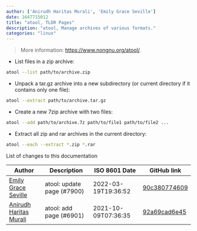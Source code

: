```yaml
---
author: ['Anirudh Haritas Murali', 'Emily Grace Seville']
date: 1647715012
title: "atool, TLDR Pages"
description: "atool, Manage archives of various formats."
categories: "linux"
---
```

> More information: <https://www.nongnu.org/atool/>.

- List files in a zip archive:

```bash
atool --list path/to/archive.zip
```

- Unpack a tar.gz archive into a new subdirectory (or current directory if it contains only one file):

```bash
atool --extract path/to/archive.tar.gz
```

- Create a new 7zip archive with two files:

```bash
atool --add path/to/archive.7z path/to/file1 path/to/file2 ...
```

- Extract all zip and rar archives in the current directory:

```bash
atool --each --extract *.zip *.rar
```
List of changes to this documentation


Author | Description | ISO 8601 Date | GitHub link
------|-----|-----|-----
[Emily Grace Seville](mailto:emilyseville7cf@gmail.com) | atool: update page (#7900) | 2022-03-19T19:36:52 | [90c380774609](https://github.com/tldr-pages/tldr/commit/90c380774609443461275b08ddcd5bf8b31b749a)
[Anirudh Haritas Murali](mailto:49116134+anihm136@users.noreply.github.com) | atool: add page (#6901) | 2021-10-09T07:36:35 | [92a69cad6e45](https://github.com/tldr-pages/tldr/commit/92a69cad6e456833b1ee83cb05025130a6d1243a)

